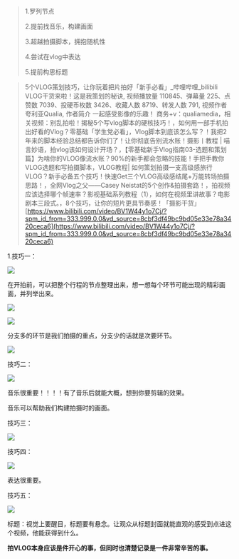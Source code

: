 > 1.罗列节点
> 
> 2.提前找音乐，构建画面
> 
> 3.超越拍摄脚本，拥抱随机性
> 
> 4.尝试在vlog中表达
> 
> 5.提前构思标题

> 5个VLOG策划技巧，让你玩着把片拍好「新手必看」_哔哩哔哩_bilibili  
> VLOG干货来啦！这是我策划的秘诀, 视频播放量 110845、弹幕量 225、点赞数 7039、投硬币枚数 3426、收藏人数 8719、转发人数 791, 视频作者 夸利亚Qualia, 作者简介 一起感受影像的乐趣！ 商务+v：qualiamedia，相关视频：别乱拍啦！揭秘5个写vlog脚本的硬核技巧！，如何用一部手机拍出好看的Vlog？零基础「学生党必看」，Vlog脚本到底该怎么写？！我把2年来的脚本经验总结都告诉你们了！让你彻底告别流水账！摄影丨教程 | 喵言妙语，拍vlog该如何设计开场？，【零基础新手Vlog指南03-选题和策划篇】为啥你的VLOG像流水账？90%的新手都会忽略的技能！手把手教你VLOG选题和写拍摄脚本，VLOG教程| 如何策划拍摄一支高级感旅行VLOG？新手必备五个技巧！快速Get三个VLOG高级感结尾+万能转场拍摄思路！，全网Vlog之父——Casey Neistat的5个创作&拍摄套路！，拍视频应该选择哪个帧速率？影视基础系列教程（1），如何在视频里讲故事？电影剧本三段式。，8个技巧，让你的短片更具节奏感！「摄影干货」  
> [https://www.bilibili.com/video/BV1W44y1o7Cj/?spm_id_from=333.999.0.0&vd_source=8cbf3df49bc9bd05e33e78a3420ceca6](https://www.bilibili.com/video/BV1W44y1o7Cj/?spm_id_from=333.999.0.0&vd_source=8cbf3df49bc9bd05e33e78a3420ceca6)  

1.技巧一：

[![](https://i0.hdslb.com/bfs/note/be0360c0e2c39a90cadd49e68affd98d77cab0c9.jpg@690w_!web-note.webp)](https://i0.hdslb.com/bfs/note/be0360c0e2c39a90cadd49e68affd98d77cab0c9.jpg@690w_!web-note.webp)

在开拍前，可以把整个行程的节点整理出来，想一想每个环节可能出现的精彩画面，并列举出来。

[![](https://i0.hdslb.com/bfs/note/22dc5f83aa4c95109026414cd272d3b7d02dc562.jpg@690w_!web-note.webp)](https://i0.hdslb.com/bfs/note/22dc5f83aa4c95109026414cd272d3b7d02dc562.jpg@690w_!web-note.webp)

[![](https://i0.hdslb.com/bfs/note/d968a8658fbf6bae08a0bdd47154b6b4bcacb190.jpg@690w_!web-note.webp)](https://i0.hdslb.com/bfs/note/d968a8658fbf6bae08a0bdd47154b6b4bcacb190.jpg@690w_!web-note.webp)

分支多的环节是我们拍摄的重点，分支少的话就是次要环节。

[![](https://i0.hdslb.com/bfs/note/a840d38760013dd1c47cb5d450424852acd054c9.jpg@690w_!web-note.webp)](https://i0.hdslb.com/bfs/note/a840d38760013dd1c47cb5d450424852acd054c9.jpg@690w_!web-note.webp)

技巧二：

[![](https://i0.hdslb.com/bfs/note/811d95416bd1ba769cfd0dc964438d8337476056.jpg@690w_!web-note.webp)](https://i0.hdslb.com/bfs/note/811d95416bd1ba769cfd0dc964438d8337476056.jpg@690w_!web-note.webp)

音乐很重要！！！！有了音乐后就能大概，想到你要剪辑的效果。

音乐可以帮助我们构建拍摄时的画面。

技巧三：

[![](https://i0.hdslb.com/bfs/note/8bc6f57e6cf8be6ff85babfbbaed216386e7e782.jpg@690w_!web-note.webp)](https://i0.hdslb.com/bfs/note/8bc6f57e6cf8be6ff85babfbbaed216386e7e782.jpg@690w_!web-note.webp)

技巧四：

[![](https://i0.hdslb.com/bfs/note/aee40a9dd43f51bc7f8eaae4fc0432e347eee66f.jpg@690w_!web-note.webp)](https://i0.hdslb.com/bfs/note/aee40a9dd43f51bc7f8eaae4fc0432e347eee66f.jpg@690w_!web-note.webp)

表达很重要。

技巧五：

[![](https://i0.hdslb.com/bfs/note/7ce97b5421ccb562f8931803931f45ce75431b2b.jpg@690w_!web-note.webp)](https://i0.hdslb.com/bfs/note/7ce97b5421ccb562f8931803931f45ce75431b2b.jpg@690w_!web-note.webp)

标题：视觉上要醒目，标题要有悬念。让观众从标题封面就能直观的感受到点进这个视频，他能获得到什么。

**拍VLOG本身应该是件开心的事，但同时也清楚记录是一件非常辛苦的事。**